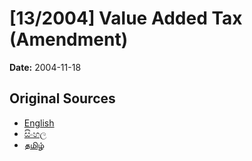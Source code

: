 # [13/2004] Value Added Tax  (Amendment)

**Date:** 2004-11-18

## Original Sources

- [English](https://documents.gov.lk/view/acts/2004/11/13-2004_E.pdf)
- [සිංහල](https://documents.gov.lk/view/acts/2004/11/13-2004_S.pdf)
- [தமிழ்](https://documents.gov.lk/view/acts/2004/11/13-2004_T.pdf)

